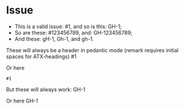 # Issue

*   This is a valid issue: #1, and so is this: GH-1;
*   So are these: #123456789, and: GH-123456789;
*   And these: gH-1, Gh-1, and gh-1.

These will always be a header in pedantic mode (remark requires initial spaces for ATX-headings)
#1

Or here

    #1

But these will always work:
GH-1

Or here
    GH-1
